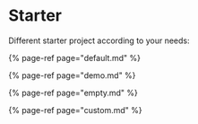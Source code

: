 # Starter

Different starter project according to your needs:

{% page-ref page="default.md" %}

{% page-ref page="demo.md" %}

{% page-ref page="empty.md" %}

{% page-ref page="custom.md" %}



